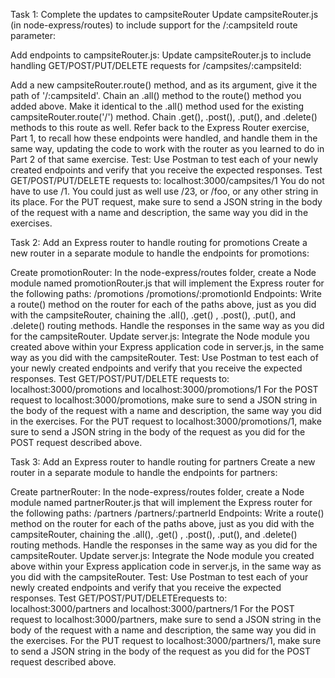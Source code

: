 Task 1: Complete the updates to campsiteRouter
Update campsiteRouter.js (in node-express/routes) to include support for the /:campsiteId route parameter:

Add endpoints to campsiteRouter.js: Update campsiteRouter.js to include handling GET/POST/PUT/DELETE requests for /campsites/:campsiteId:

Add a new campsiteRouter.route() method, and as its argument, give it the path of '/:campsiteId'.
Chain an .all() method to the route() method you added above. Make it identical to the .all() method used for the existing campsiteRouter.route('/') method.
Chain .get(), .post(), .put(), and .delete() methods to this route as well. Refer back to the Express Router exercise, Part 1, to recall how these endpoints were handled, and handle them in the same way, updating the code to work with the router as you learned to do in Part 2 of that same exercise.
Test: Use Postman to test each of your newly created endpoints and verify that you receive the expected responses.
Test GET/POST/PUT/DELETE requests to: localhost:3000/campsites/1
You do not have to use /1. You could just as well use /23, or /foo, or any other string in its place.
For the PUT request, make sure to send a JSON string in the body of the request with a name and description, the same way you did in the exercises.


Task 2: Add an Express router to handle routing for promotions
Create a new router in a separate module to handle the endpoints for promotions:

Create promotionRouter: In the node-express/routes folder, create a Node module named promotionRouter.js that will implement the Express router for the following paths:
/promotions
/promotions/:promotionId
Endpoints: Write a route() method on the router for each of the paths above, just as you did with the campsiteRouter, chaining the .all(), .get() , .post(), .put(), and .delete() routing methods. Handle the responses in the same way as you did for the campsiteRouter.
Update server.js: Integrate the Node module you created above within your Express application code in server.js, in the same way as you did with the campsiteRouter.
Test: Use Postman to test each of your newly created endpoints and verify that you receive the expected responses.
Test GET/POST/PUT/DELETE requests to: localhost:3000/promotions and localhost:3000/promotions/1
For the POST request to localhost:3000/promotions, make sure to send a JSON string in the body of the request with a name and description, the same way you did in the exercises.
For the PUT request to localhost:3000/promotions/1, make sure to send a JSON string in the body of the request as you did for the POST request described above.


Task 3: Add an Express router to handle routing for partners
Create a new router in a separate module to handle the endpoints for partners:

Create partnerRouter: In the node-express/routes folder, create a Node module named partnerRouter.js that will implement the Express router for the following paths:
/partners
/partners/:partnerId
Endpoints: Write a route() method on the router for each of the paths above, just as you did with the campsiteRouter, chaining the .all(), .get() , .post(), .put(), and .delete() routing methods. Handle the responses in the same way as you did for the campsiteRouter.
Update server.js: Integrate the Node module you created above within your Express application code in server.js, in the same way as you did with the campsiteRouter.
Test: Use Postman to test each of your newly created endpoints and verify that you receive the expected responses.
Test GET/POST/PUT/DELETErequests to: localhost:3000/partners and localhost:3000/partners/1
For the POST request to localhost:3000/partners, make sure to send a JSON string in the body of the request with a name and description, the same way you did in the exercises.
For the PUT request to localhost:3000/partners/1, make sure to send a JSON string in the body of the request as you did for the POST request described above.
